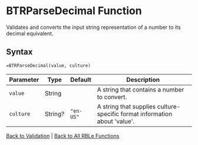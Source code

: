 # BTRParseDecimal Function

Validates and converts the input string representation of a number to its decimal equivalent.

## Syntax

```excel
=BTRParseDecimal(value, culture)
```

Parameter | Type | Default | Description
---|---|---|---
`value` | String |  | A string that contains a number to convert.
`culture` | String? | `"en-US"` | A string that supplies culture-specific format information about 'value'.

[Back to Validation](RBLeValidation.md) | [Back to All RBLe Functions](RBLe.md#function-documentation)